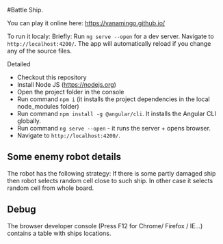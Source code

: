 #Battle Ship. 

You can play it online here:  https://vanamingo.github.io/

To run it localy: 
Briefly: 
Run `ng serve --open` for a dev server. Navigate to `http://localhost:4200/`. The app will automatically reload if you change any of the source files.


Detailed
* Checkout this repository 
* Install Node JS (https://nodejs.org)
* Open the project folder in the console
* Run command `npm i` (it installs the project dependencies in the local node_modules folder)
* Run command `npm install -g @angular/cli`. It installs the Angular CLI globally.
* Run command `ng serve --open` - it runs the server + opens browser. 
* Navigate to `http://localhost:4200/`.


## Some enemy robot details
The robot has the following strategy: 
If there is some partly damaged ship then robot selects random cell close to such ship. In other case it selects random cell from whole board.  

## Debug 
The browser developer console (Press F12 for Chrome/ Firefox / IE...) contains a table with ships locations. 